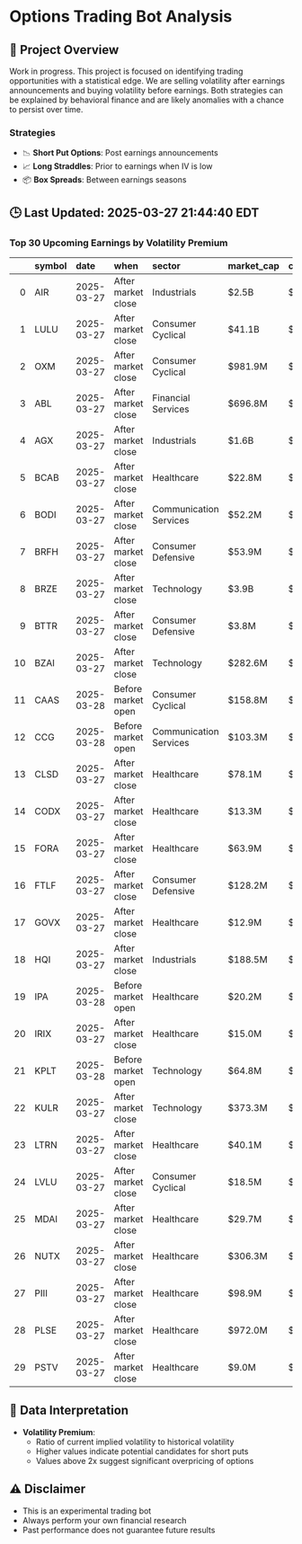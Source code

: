 # Options Trading Bot Analysis

## 🚀 Project Overview
Work in progress. This project is focused on identifying trading opportunities with a statistical edge.
We are selling volatility after earnings announcements and buying volatility before earnings.
Both strategies can be explained by behavioral finance and are likely anomalies with a chance to persist over time.

### Strategies
- 📉 **Short Put Options**: Post earnings announcements
- 📈 **Long Straddles**: Prior to earnings when IV is low
- 📦 **Box Spreads**: Between earnings seasons

## 🕒 Last Updated: 2025-03-27 21:44:40 EDT

### Top 30 Upcoming Earnings by Volatility Premium

|    | symbol   | date       | when               | sector                 | market_cap   | close   | hv_current   | iv_current   | vol_premium   |
|---:|:---------|:-----------|:-------------------|:-----------------------|:-------------|:--------|:-------------|:-------------|:--------------|
|  0 | AIR      | 2025-03-27 | After market close | Industrials            | $2.5B        | $69.70  | 25.26%       | 42.24%       | 1.67x         |
|  1 | LULU     | 2025-03-27 | After market close | Consumer Cyclical      | $41.1B       | $337.79 | 37.47%       | 56.28%       | 1.50x         |
|  2 | OXM      | 2025-03-27 | After market close | Consumer Cyclical      | $981.9M      | $61.77  | 42.61%       | 46.93%       | 1.10x         |
|  3 | ABL      | 2025-03-27 | After market close | Financial Services     | $696.8M      | $7.21   | nan%         | nan%         | nanx          |
|  4 | AGX      | 2025-03-27 | After market close | Industrials            | $1.6B        | $119.52 | nan%         | nan%         | nanx          |
|  5 | BCAB     | 2025-03-27 | After market close | Healthcare             | $22.8M       | $0.37   | nan%         | nan%         | nanx          |
|  6 | BODI     | 2025-03-27 | After market close | Communication Services | $52.2M       | $7.54   | nan%         | nan%         | nanx          |
|  7 | BRFH     | 2025-03-27 | After market close | Consumer Defensive     | $53.9M       | $3.33   | nan%         | nan%         | nanx          |
|  8 | BRZE     | 2025-03-27 | After market close | Technology             | $3.9B        | $37.33  | nan%         | nan%         | nanx          |
|  9 | BTTR     | 2025-03-27 | After market close | Consumer Defensive     | $3.8M        | $1.90   | nan%         | nan%         | nanx          |
| 10 | BZAI     | 2025-03-27 | After market close | Technology             | $282.6M      | $2.76   | nan%         | nan%         | nanx          |
| 11 | CAAS     | 2025-03-28 | Before market open | Consumer Cyclical      | $158.8M      | $4.82   | nan%         | nan%         | nanx          |
| 12 | CCG      | 2025-03-28 | Before market open | Communication Services | $103.3M      | $1.04   | nan%         | nan%         | nanx          |
| 13 | CLSD     | 2025-03-27 | After market close | Healthcare             | $78.1M       | $1.02   | nan%         | nan%         | nanx          |
| 14 | CODX     | 2025-03-27 | After market close | Healthcare             | $13.3M       | $0.41   | nan%         | nan%         | nanx          |
| 15 | FORA     | 2025-03-27 | After market close | Healthcare             | $63.9M       | $2.04   | nan%         | nan%         | nanx          |
| 16 | FTLF     | 2025-03-27 | After market close | Consumer Defensive     | $128.2M      | $13.96  | nan%         | nan%         | nanx          |
| 17 | GOVX     | 2025-03-27 | After market close | Healthcare             | $12.9M       | $1.37   | nan%         | nan%         | nanx          |
| 18 | HQI      | 2025-03-27 | After market close | Industrials            | $188.5M      | $13.18  | nan%         | nan%         | nanx          |
| 19 | IPA      | 2025-03-28 | Before market open | Healthcare             | $20.2M       | $0.43   | nan%         | nan%         | nanx          |
| 20 | IRIX     | 2025-03-27 | After market close | Healthcare             | $15.0M       | $0.90   | nan%         | nan%         | nanx          |
| 21 | KPLT     | 2025-03-28 | Before market open | Technology             | $64.8M       | $14.77  | nan%         | nan%         | nanx          |
| 22 | KULR     | 2025-03-27 | After market close | Technology             | $373.3M      | $1.56   | nan%         | nan%         | nanx          |
| 23 | LTRN     | 2025-03-27 | After market close | Healthcare             | $40.1M       | $3.65   | nan%         | nan%         | nanx          |
| 24 | LVLU     | 2025-03-27 | After market close | Consumer Cyclical      | $18.5M       | $0.44   | nan%         | nan%         | nanx          |
| 25 | MDAI     | 2025-03-27 | After market close | Healthcare             | $29.7M       | $1.34   | nan%         | nan%         | nanx          |
| 26 | NUTX     | 2025-03-27 | After market close | Healthcare             | $306.3M      | $56.33  | nan%         | nan%         | nanx          |
| 27 | PIII     | 2025-03-27 | After market close | Healthcare             | $98.9M       | $0.18   | nan%         | nan%         | nanx          |
| 28 | PLSE     | 2025-03-27 | After market close | Healthcare             | $972.0M      | $15.80  | nan%         | nan%         | nanx          |
| 29 | PSTV     | 2025-03-27 | After market close | Healthcare             | $9.0M        | $1.47   | nan%         | nan%         | nanx          |

## 📝 Data Interpretation

- **Volatility Premium**: 
  - Ratio of current implied volatility to historical volatility
  - Higher values indicate potential candidates for short puts
  - Values above 2x suggest significant overpricing of options

## ⚠️ Disclaimer
- This is an experimental trading bot
- Always perform your own financial research
- Past performance does not guarantee future results
